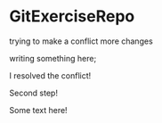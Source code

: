# GitExerciseRepo

trying to make a conflict
more changes

writing something here;


I resolved the conflict!


Second step!

Some text here!


